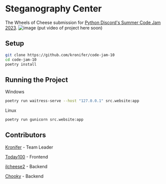 # Steganography Center
The Wheels of Cheese submission for [Python Discord's Summer Code Jam 2023](https://www.pythondiscord.com/events/code-jams/10/).
![image](https://github.com/Kronifer/code-jam-10/assets/44979306/d4d084b4-df06-402b-9643-bac8c2697081) (put video of project here soon)

## Setup
```sh
git clone https://github.com/kronifer/code-jam-10
cd code-jam-10
poetry install
```

## Running the Project
Windows
```sh
poetry run waitress-serve --host "127.0.0.1" src.website:app
```
Linux
```sh
poetry run gunicorn src.website:app
```

## Contributors
[Kronifer](https://github.com/kronifer) - Team Leader

[Today100](https://github.com/Today100) - Frontend

[ilcheese2](https://github.com/ilcheese2) - Backend

[Chooky](https://github.com/JoelKirkby) - Backend
